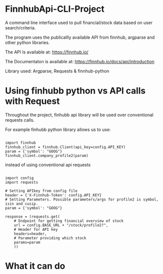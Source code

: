 # FinnhubApi-CLI-Project
 A command line interface used to pull financial/stock data based on user search/criteria. 
 
 The program uses the publicallly available API from finnhub, argparse and other python libraries.

The API Is available at: https://finnhub.io/

The Documentaton is available at: https://finnhub.io/docs/api/introduction

Library used: Argparse, Requests & finnhub-python

# Using finhubb python vs API calls with Request
Throughout the project, finhubb api library will be used over conventional requests calls.

For example finhubb python library allows us to use:

```python:

import finnhub
finnhub_client = finnhub.Client(api_key=config.API_KEY)
param = {'symbol': "GOOG"}
finnhub_client.company_profile2(param)

```

instead of using conventional api requests
```python:

import config
import requests

# Setting APIkey from config file
header = {'X-Finnhub-Token': config.API_KEY}
# Setting Parameters. Possible parameters/args for profile2 is symbol, isin and cusip.
param = {'symbol': "GOOG"}

response = (requests.get(
    # Endpoint for getting financial overview of stock
    url = config.BASE_URL + "/stock/profile2?",       
    # Header for API key             
    headers=header,
    # Parameter providing which stock
    params=param
    ))

```

# What it can do
